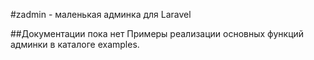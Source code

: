 #zadmin - маленькая админка для Laravel

##Документации пока нет
Примеры реализации основных функций админки в каталоге examples.


